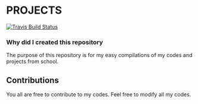 # PROJECTS

[![Travis Build Status](https://api.travis-ci.org/exercism/cpp.svg?branch=master)](https://travis-ci.org/exercism/cpp)


### Why did I created this repository
The purpose of this repository is for my easy compilations of my codes and projects from school.

## Contributions
You all are free to contribute to my codes. Feel free to modify all my codes. 
